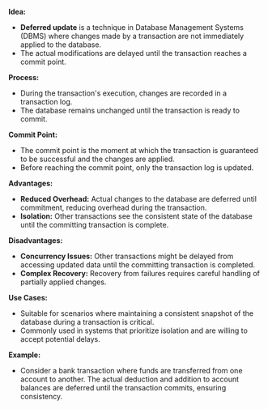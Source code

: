 **Idea:**
- **Deferred update** is a technique in Database Management Systems (DBMS) where changes made by a transaction are not immediately applied to the database.
- The actual modifications are delayed until the transaction reaches a commit point.

**Process:**
- During the transaction's execution, changes are recorded in a transaction log.
- The database remains unchanged until the transaction is ready to commit.

**Commit Point:**
- The commit point is the moment at which the transaction is guaranteed to be successful and the changes are applied.
- Before reaching the commit point, only the transaction log is updated.

**Advantages:**
- **Reduced Overhead:** Actual changes to the database are deferred until commitment, reducing overhead during the transaction.
- **Isolation:** Other transactions see the consistent state of the database until the committing transaction is complete.

**Disadvantages:**
- **Concurrency Issues:** Other transactions might be delayed from accessing updated data until the committing transaction is completed.
- **Complex Recovery:** Recovery from failures requires careful handling of partially applied changes.

**Use Cases:**
- Suitable for scenarios where maintaining a consistent snapshot of the database during a transaction is critical.
- Commonly used in systems that prioritize isolation and are willing to accept potential delays.

**Example:**
- Consider a bank transaction where funds are transferred from one account to another. The actual deduction and addition to account balances are deferred until the transaction commits, ensuring consistency.